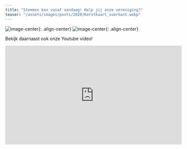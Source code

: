 ```yaml
---
title: "Stemmen kan vanaf vandaag! Help jij onze vereniging?"
teaser: "/assets/images/posts/2020/Kerstkaart_voorkant.webp"
---
```


![image-center](https://muziekvoerendaal.github.io/assets/images/posts/2020/Kerstkaart_voorkant.webp){: .align-center}
![image-center](https://muziekvoerendaal.github.io/assets/images/posts/2020/Kerstkaart_film.webp){: .align-center}

Bekijk daarnaast ook onze Youtube video!

<iframe width="560" height="315" src="https://www.youtube-nocookie.com/embed/XGVRwRUhsHc" title="YouTube video player" frameborder="0" allow="accelerometer; autoplay; clipboard-write; encrypted-media; gyroscope; picture-in-picture" allowfullscreen></iframe>